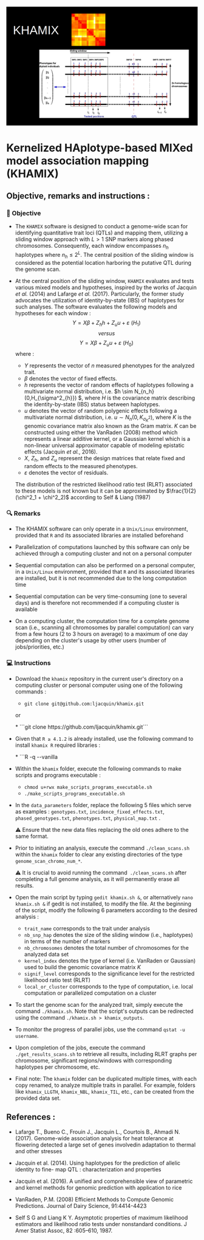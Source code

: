 [<img src="img/khamix.png"/>]()

# Kernelized HAplotype-based MIXed model association mapping (KHAMIX) 

## Objective, remarks and instructions :

### 🎯 Objective

* The ```KHAMIX``` software is designed to conduct a genome-wide scan for identifying quantitative trait loci (QTLs) and mapping them, utilizing a sliding window approach with $L > 1$ SNP markers along phased chromosomes. Consequently, each window encompasses $n_h$ haplotypes where $n_h \leq 2^L$. The central position of the sliding window is considered as the potential location harboring the putative QTL during the genome scan.  

* At the central position of the sliding window, ```KHAMIX``` evaluates and tests various mixed models and hypotheses, inspired by the works of Jacquin $\textit{et al.}$ (2014) and Lafarge $\textit{et al.}$ (2017). Particularly, the former study advocates the utilization of identity-by-state (IBS) of haplotypes for such analyses.  The software evaluates the following models and hypotheses for each window :
$$Y = X\beta + Z_hh+ Z_uu + \varepsilon \ (H_1)$$ 
$$versus$$
$$Y = X\beta + Z_uu + \varepsilon \ (H_0)$$
where :
  * $Y$ represents the vector of $n$ measured phenotypes for the analyzed trait.
  * $\beta$ denotes the vector of fixed effects.
  * $h$ represents the vector of random effects of haplotypes following a multivariate normal distribution, i.e. $h \sim N_{n_h}(0,H_{\sigma^2_{h}}) $, where $H$ is the covariance matrix describing the identity-by-state (IBS) status between haplotypes.
  * $u$ denotes the vector of random polygenic effects following a multivariate normal distribution, i.e. $u \sim N_{n}(0,K_{\sigma^2_{K}})$, where $K$ is the genomic covariance matrix also known as the Gram matrix. $K$ can be constructed using either the VanRaden (2008) method which represents a linear additive kernel, or a Gaussian kernel which is a non-linear universal approximator capable of modeling epistatic effects (Jacquin $\textit{et al.}$, 2016).
  * $X$, $Z_h$, and $Z_u$ represent the design matrices that relate fixed and random effects to the measured phenotypes.
  * $\varepsilon$ denotes the vector of residuals.
  <p> </p>

  The distribution of the restricted likelihood ratio test (RLRT) associated to these models is not known but it can be approximated by $\frac{1}{2}(\chi^2_1 + \chi^2_2)$ according to Self & Liang (1987)

### 🔍 Remarks 

* The KHAMIX software can only operate in a ```Unix/Linux``` environment, provided that ```R``` and its associated libraries are installed beforehand

* Parallelization of computations launched by this software can only be achieved through a computing cluster and not on a personal computer

* Sequential computation can also be performed on a personal computer, in a ```Unix/Linux``` environment, provided that ```R``` and its associated libraries are installed, but it is not recommended due to the long computation time

* Sequential computation can be very time-consuming (one to several days) and is therefore not recommended if a computing cluster is available

* On a computing cluster, the computation time for a complete genome scan (i.e., scanning all chromosomes by parallel computation) can vary from a few hours (2 to 3 hours on average) to a maximum of one day depending on the cluster's usage by other users (number of jobs/priorities, etc.)

### 💻 Instructions

* Download the ```khamix``` repository in the current user's directory on a computing cluster or personal computer using one of the following commands :

  *  ```git clone git@github.com:ljacquin/khamix.git``` 
  <p> </p>
    or
  <p> </p>
  *  ```git clone https://github.com/ljacquin/khamix.git``` 
  <p> </p>
  
* Given that ```R ≥ 4.1.2``` is already installed, use the following command to install ```khamix R``` required libraries : 

  <p> </p>
  * ```R -q --vanilla<requirements.R ```
  <p> </p>

* Within the ```khamix``` folder, execute the following commands to make scripts and programs executable :

  *  ```chmod u+rwx make_scripts_programs_executable.sh```
  *  ```./make_scripts_programs_executable.sh```
  <p> </p>

* In the ```data_parameters``` folder, replace the following 5 files which serve as examples : ```genotypes.txt```, ```incidence_fixed_effects.txt```, ```phased_genotypes.txt```, ```phenotypes.txt```, ```physical_map.txt``` .

    ⚠️ Ensure that the new data files replacing the old ones adhere to the same format.

* Prior to initiating an analysis, execute the command ```./clean_scans.sh``` within the ```khamix``` folder to clear any existing directories of the type ```genome_scan_chromo_num_*```.

    ⚠️ It is crucial to avoid running the command``` ./clean_scans.sh``` after completing a full genome analysis, as it will permanently erase all results.

* Open the main script by typing ```gedit khamix.sh &```, or alternatively ```nano khamix.sh &``` if gedit is not installed, to modify the file. At the beginning of the script, modify the following 6 parameters according to the desired analysis :

  * ```trait_name``` corresponds to the trait under analysis
  * ```nb_snp_hap``` denotes the size of the sliding window (i.e., haplotypes) in terms of the number of markers
  * ```nb_chromosomes``` denotes the total number of chromosomes for the analyzed data set
  * ```kernel_index``` denotes the type of kernel (i.e. VanRaden or Gaussian) used to build the genomic covariance matrix $K$ 
  * ```signif_level``` corresponds to the significance level for the restricted likelihood ratio test (RLRT)
  * ```local_or_cluster``` corresponds to the type of computation, i.e. local computation or parallelized computation on a cluster
  <p> </p>
  
* To start the genome scan for the analyzed trait, simply execute the command ```./khamix.sh```. Note that the script's outputs can be redirected using the command ```./khamix.sh > khamix_outputs```.

* To monitor the progress of parallel jobs, use the command ```qstat -u username```.

* Upon completion of the jobs, execute the command ```./get_results_scans.sh``` to retrieve all results, including RLRT graphs per chromosome, significant regions/windows with corresponding haplotypes per chromosome, etc.

* Final note: The ```khamix``` folder can be duplicated multiple times, with each copy renamed, to analyze multiple traits in parallel. For example, folders like ```khamix_LLGTH```, ```khamix_NBL```, ```khamix_TIL```, etc., can be created from the provided data set.

## References :

* Lafarge T., Bueno C., Frouin J., Jacquin L., Courtois B., Ahmadi N. (2017). Genome-wide association analysis for heat tolerance at flowering
detected a large set of genes involvedin adaptation to thermal and other stresses

* Jacquin et al. (2014). Using haplotypes for the prediction of allelic identity to fine- map QTL : characterization and properties

* Jacquin et al. (2016). A unified and comprehensible view of parametric and kernel methods for genomic prediction with application to rice

* VanRaden, P.M. (2008) Efficient Methods to Compute Genomic Predictions. Journal of Dairy Science, 91:4414-4423 

* Self S G and Liang K Y. Asymptotic properties of maximum likelihood estimators and likelihood ratio tests under nonstandard conditions. J Amer Statist Assoc, 82 :605–610, 1987.
